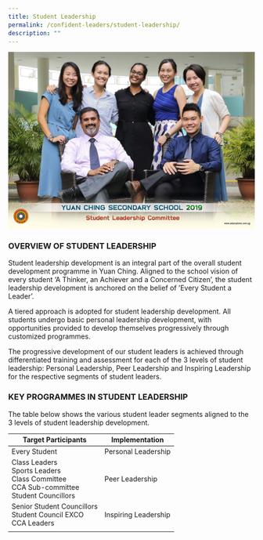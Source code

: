 ```yaml
---
title: Student Leadership
permalink: /confident-leaders/student-leadership/
description: ""
---
```

![](/images/student%20leadership%20committee%202.jpg)

### OVERVIEW OF STUDENT LEADERSHIP

Student leadership development is an integral part of the overall student development programme in Yuan Ching. Aligned to the school vision of every student ‘A Thinker, an Achiever and a Concerned Citizen’, the student leadership development is anchored on the belief of ’Every Student a Leader’.  

A tiered approach is adopted for student leadership development. All students undergo basic personal leadership development, with opportunities provided to develop themselves progressively through customized programmes.

The progressive development of our student leaders is achieved through differentiated training and assessment for each of the 3 levels of student leadership: Personal Leadership, Peer Leadership and Inspiring Leadership for the respective segments of student leaders.

### KEY PROGRAMMES IN STUDENT LEADERSHIP

The table below shows the various student leader segments aligned to the 3 levels of student leadership development.

| Target Participants | Implementation |
| --- | --- |
| Every Student | Personal Leadership |
| Class Leaders <Br> Sports Leaders <Br> Class Committee <Br> CCA Sub-committee  <br> Student Councillors | Peer Leadership |
| Senior Student Councillors <br> Student Council EXCO <br> CCA Leaders | Inspiring Leadership |
| | | 